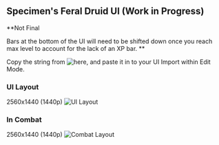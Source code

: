## Specimen's Feral Druid UI (Work in Progress) 

**Not Final

Bars at the bottom of the UI will need to be shifted down once you reach max level to account for the lack of an XP bar.
**

Copy the string from ![here](https://github.com/dwhite78/WoW-UI/blob/b06ba6c484a928e9503773baf15b7fc701fa89e5/Druid/Feral/FeralUI), and paste it in to your UI Import within Edit Mode.

### UI Layout
2560x1440 (1440p)
![UI Layout](https://github.com/dwhite78/WoW-UI/blob/56745fc1325633f7f47ab2cf1aa0ab511a431a42/Druid/Feral/Feral%20Druid%20UI%20Layout.PNG)

### In Combat
2560x1440 (1440p)
![Combat Layout](https://github.com/dwhite78/WoW-UI/blob/9cb9b79edc2a14cec351b747fb7bbb2b6c2a566f/Druid/Feral/feralcombat.PNG)
